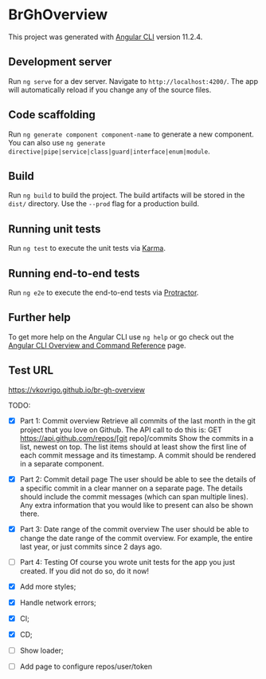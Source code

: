 # BrGhOverview

This project was generated with [Angular CLI](https://github.com/angular/angular-cli) version 11.2.4.

## Development server

Run `ng serve` for a dev server. Navigate to `http://localhost:4200/`. The app will automatically reload if you change any of the source files.

## Code scaffolding

Run `ng generate component component-name` to generate a new component. You can also use `ng generate directive|pipe|service|class|guard|interface|enum|module`.

## Build

Run `ng build` to build the project. The build artifacts will be stored in the `dist/` directory. Use the `--prod` flag for a production build.

## Running unit tests

Run `ng test` to execute the unit tests via [Karma](https://karma-runner.github.io).

## Running end-to-end tests

Run `ng e2e` to execute the end-to-end tests via [Protractor](http://www.protractortest.org/).

## Further help

To get more help on the Angular CLI use `ng help` or go check out the [Angular CLI Overview and Command Reference](https://angular.io/cli) page.

## Test URL
https://vkovrigo.github.io/br-gh-overview


TODO:

- [x] Part 1: Commit overview
  Retrieve all commits of the last month in the git project that you love on Github.
  The API call to do this is: GET https://api.github.com/repos/[git repo]/commits
  Show the commits in a list, newest on top. The list items should at least show the first line of
  each commit message and its timestamp. A commit should be rendered in a separate
  component.

- [x] Part 2: Commit detail page
  The user should be able to see the details of a specific commit in a clear manner on a separate
  page. The details should include the commit messages (which can span multiple lines). Any
  extra information that you would like to present can also be shown there.
- [x] Part 3: Date range of the commit overview
  The user should be able to change the date range of the commit overview. For example, the
  entire last year, or just commits since 2 days ago.
- [ ] Part 4: Testing
  Of course you wrote unit tests for the app you just created. If you did not do so, do it now!
- [x] Add more styles;
- [x] Handle network errors;
- [x] CI;
- [x] CD;
- [ ] Show loader;
- [ ] Add page to configure repos/user/token
